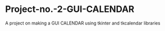 # Project-no.-2-GUI-CALENDAR
A project on making a GUI CALENDAR using tkinter and tkcalendar libraries

